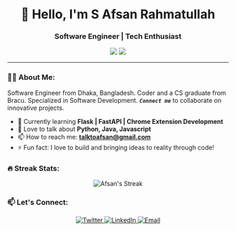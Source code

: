 

<h1 align="center">👋 Hello, I'm S Afsan Rahmatullah</h1>
<h3 align="center">Software Engineer | Tech Enthusiast </h3>

<p align="center">
  <a href="https://www.github.com/btocode"><img src="https://img.shields.io/github/followers/btocode?logo=github&style=social" /></a>
  <a href="https://twitter.com/talktoafsan"><img src="https://img.shields.io/twitter/follow/talktoafsan?style=social" /></a>
</p>

---

### 👨‍💻 About Me:
Software Engineer from Dhaka, Bangladesh. Coder and a CS graduate from Bracu. Specialized in Software Development. ***`Connect me`*** to collaborate on innovative projects.

- 🌱 Currently learning **Flask | FastAPI | Chrome Extension Development**
- 💬 Love to talk about **Python, Java, Javascript**
- 📫 How to reach me: **[talktoafsan@gmail.com](mailto:talktoafsan@gmail.com)**
- ⚡ Fun fact: I love to build and bringing ideas to reality through code!

### 🔥 Streak Stats:
<p align="center">
  <img src="https://github-readme-streak-stats.herokuapp.com/?user=btocode&theme=dark" alt="Afsan's Streak" />
</p>



### 📫 Let's Connect:
<p align="center">
  <a href="https://twitter.com/talktoafsan" target="blank">
    <img src="https://img.shields.io/badge/Twitter-@talktoafsan-green?style=flat-square&logo=twitter" alt="Twitter"/>
  </a>
  <a href="https://linkedin.com/in/srafsan" target="blank">
    <img src="https://img.shields.io/badge/LinkedIn-S%20Afsan%20Rahmatullah-blue?style=flat-square&logo=linkedin" alt="LinkedIn"/>
  </a>
  <a href="mailto:talktoafsan@gmail.com">
    <img src="https://img.shields.io/badge/Email-talktoafsan%40gmail.com-red?style=flat-square&logo=gmail" alt="Email"/>
  </a>
  <!-- Add more social links here -->
</p>
